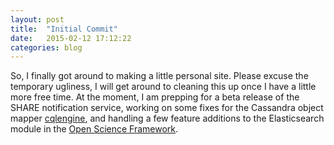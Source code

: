 ```yaml
---
layout: post
title:  "Initial Commit"
date:   2015-02-12 17:12:22
categories: blog
---
```


So, I finally got around to making a little personal site. Please excuse
the temporary ugliness, I will get around to cleaning this up once I have
a little more free time. At the moment, I am prepping for a beta release
of the SHARE notification service, working on some fixes for the Cassandra
object mapper [cqlengine](https://github.com/cqlengine/cqlengine), and
handling a few feature additions to the Elasticsearch module in the
[Open Science Framework](osf.io).
